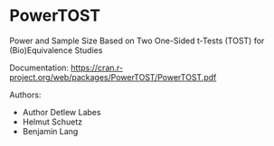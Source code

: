 # PowerTOST
Power and Sample Size Based on Two One-Sided t-Tests (TOST) for (Bio)Equivalence Studies

Documentation: https://cran.r-project.org/web/packages/PowerTOST/PowerTOST.pdf

Authors:
* Author Detlew Labes
* Helmut Schuetz
* Benjamin Lang
